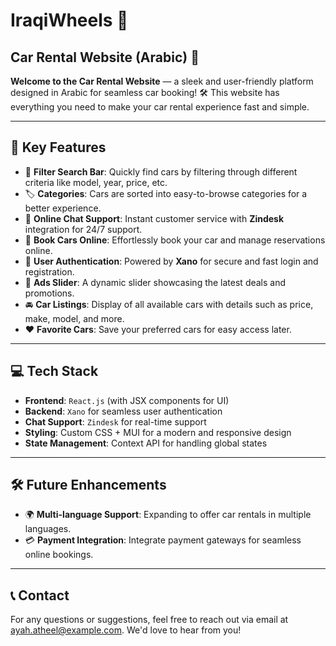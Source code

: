 # IraqiWheels 🚗

## Car Rental Website (Arabic) 🚗

**Welcome to the Car Rental Website** — a sleek and user-friendly platform designed in Arabic for seamless car booking! 🛠️ This website has everything you need to make your car rental experience fast and simple.

---

## 🌟 Key Features

- 🔎 **Filter Search Bar**: Quickly find cars by filtering through different criteria like model, year, price, etc.
- 🏷️ **Categories**: Cars are sorted into easy-to-browse categories for a better experience.
- 💬 **Online Chat Support**: Instant customer service with **Zindesk** integration for 24/7 support.
- 📝 **Book Cars Online**: Effortlessly book your car and manage reservations online.
- 🔐 **User Authentication**: Powered by **Xano** for secure and fast login and registration.
- 🎯 **Ads Slider**: A dynamic slider showcasing the latest deals and promotions.
- 🚘 **Car Listings**: Display of all available cars with details such as price, make, model, and more.
- ❤️ **Favorite Cars**: Save your preferred cars for easy access later.

---

## 💻 Tech Stack

- **Frontend**: `React.js` (with JSX components for UI)
- **Backend**: `Xano` for seamless user authentication
- **Chat Support**: `Zindesk` for real-time support
- **Styling**: Custom CSS + MUI for a modern and responsive design
- **State Management**: Context API for handling global states

---

## 🛠️ Future Enhancements

- 🌍 **Multi-language Support**: Expanding to offer car rentals in multiple languages.
- 💳 **Payment Integration**: Integrate payment gateways for seamless online bookings.

---

## 📞 Contact

For any questions or suggestions, feel free to reach out via email at [ayah.atheel@example.com](mailto:ayah.atheel@example.com). We'd love to hear from you!

